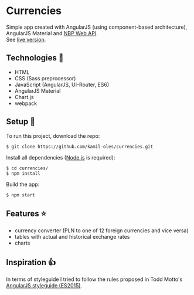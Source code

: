 # Currencies
Simple app created with AngularJS (using component-based architecture), AngularJS Material and <a href='http://api.nbp.pl/' target='blank'>NBP Web API</a>.
<br>
See <a href='https://currencies-9c547.web.app' target='blank'>live version</a>.
## Technologies :hammer:
* HTML
* CSS (Sass preprocessor)
* JavaScript (AngularJS, UI-Router, ES6)
* AngularJS Material
* Chart.js
* webpack
## Setup :rocket:
To run this project, download the repo:
```
$ git clone https://github.com/kamil-oles/currencies.git
```
Install all dependencies (<a href='https://nodejs.org/en/' target='blank'>Node.js</a> is required):
```
$ cd currencies/
$ npm install
```
Build the app:
```
$ npm start
```
## Features :star:
* currency converter (PLN to one of 12 foreign currencies and vice versa)
* tables with actual and historical exchange rates
* charts
## Inspiration :+1:
In terms of styleguide I tried to follow the rules proposed in Todd Motto's <a href='https://github.com/toddmotto/angularjs-styleguide' target='blank'>AngularJS styleguide (ES2015)</a>. 
